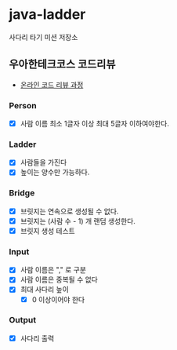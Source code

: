 # java-ladder

사다리 타기 미션 저장소

## 우아한테크코스 코드리뷰

- [온라인 코드 리뷰 과정](https://github.com/woowacourse/woowacourse-docs/blob/master/maincourse/README.md)

### Person

- [x] 사람 이름 최소 1글자 이상 최대 5글자 이하여야한다.

### Ladder

- [x] 사람들을 가진다
- [x] 높이는 양수만 가능하다.

### Bridge
- [x] 브릿지는 연속으로 생성될 수 없다.
- [x] 브릿지는 (사람 수 - 1) 개 랜덤 생성한다.
- [x] 브릿지 생성 테스트

### Input
- [x] 사람 이름은 "," 로 구분
- [x] 사람 이름은 중복될 수 없다
- [x] 최대 사다리 높이
  - [x] 0 이상이어야 한다

### Output
- [x] 사다리 출력
